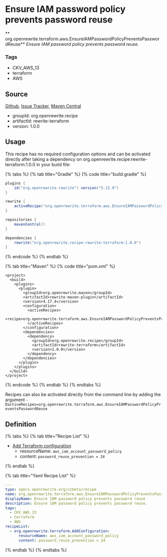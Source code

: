 # Ensure IAM password policy prevents password reuse

** org.openrewrite.terraform.aws.EnsureIAMPasswordPolicyPreventsPasswordReuse**
_Ensure IAM password policy prevents password reuse._

### Tags

* CKV_AWS_13
* terraform
* AWS

## Source

[Github](https://github.com/openrewrite/rewrite-terraform), [Issue Tracker](https://github.com/openrewrite/rewrite-terraform/issues), [Maven Central](https://search.maven.org/artifact/org.openrewrite.recipe/rewrite-terraform/1.0.0/jar)

* groupId: org.openrewrite.recipe
* artifactId: rewrite-terraform
* version: 1.0.0


## Usage

This recipe has no required configuration options and can be activated directly after taking a dependency on org.openrewrite.recipe:rewrite-terraform:1.0.0 in your build file:

{% tabs %}
{% tab title="Gradle" %}
{% code title="build.gradle" %}
```groovy
plugins {
    id("org.openrewrite.rewrite") version("5.15.9")
}

rewrite {
    activeRecipe("org.openrewrite.terraform.aws.EnsureIAMPasswordPolicyPreventsPasswordReuse")
}

repositories {
    mavenCentral()
}

dependencies {
    rewrite("org.openrewrite.recipe:rewrite-terraform:1.0.0")
}
```
{% endcode %}
{% endtab %}

{% tab title="Maven" %}
{% code title="pom.xml" %}
```markup
<project>
  <build>
    <plugins>
      <plugin>
        <groupId>org.openrewrite.maven</groupId>
        <artifactId>rewrite-maven-plugin</artifactId>
        <version>4.17.4</version>
        <configuration>
          <activeRecipes>
            <recipe>org.openrewrite.terraform.aws.EnsureIAMPasswordPolicyPreventsPasswordReuse</recipe>
          </activeRecipes>
        </configuration>
        <dependencies>
          <dependency>
            <groupId>org.openrewrite.recipe</groupId>
            <artifactId>rewrite-terraform</artifactId>
            <version>1.0.0</version>
          </dependency>
        </dependencies>
      </plugin>
    </plugins>
  </build>
</project>
```
{% endcode %}
{% endtab %}
{% endtabs %}

Recipes can also be activated directly from the command line by adding the argument `-DactiveRecipes=org.openrewrite.terraform.aws.EnsureIAMPasswordPolicyPreventsPasswordReuse`

## Definition

{% tabs %}
{% tab title="Recipe List" %}
* [Add Terraform configuration](../../terraform/addconfiguration.md)
  * resourceName: `aws_iam_account_password_policy`
  * content: `password_reuse_prevention = 24`

{% endtab %}

{% tab title="Yaml Recipe List" %}
```yaml
---
type: specs.openrewrite.org/v1beta/recipe
name: org.openrewrite.terraform.aws.EnsureIAMPasswordPolicyPreventsPasswordReuse
displayName: Ensure IAM password policy prevents password reuse
description: Ensure IAM password policy prevents password reuse.
tags:
  - CKV_AWS_13
  - terraform
  - AWS
recipeList:
  - org.openrewrite.terraform.AddConfiguration:
      resourceName: aws_iam_account_password_policy
      content: password_reuse_prevention = 24

```
{% endtab %}
{% endtabs %}
